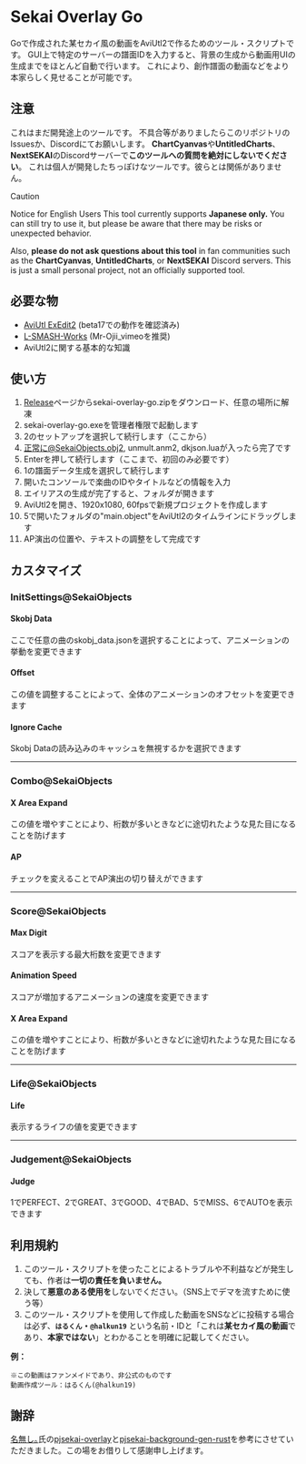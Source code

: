 # Sekai Overlay Go
Goで作成された某セカイ風の動画をAviUtl2で作るためのツール・スクリプトです。
GUI上で特定のサーバーの譜面IDを入力すると、背景の生成から動画用UIの生成までをほとんど自動で行います。
これにより、創作譜面の動画などをより本家らしく見せることが可能です。

## 注意
これはまだ開発途上のツールです。
不具合等がありましたらこのリポジトリのIssuesか、Discordにてお願いします。
**ChartCyanvas**や**UntitledCharts**、**NextSEKAI**のDiscordサーバーで**このツールへの質問を絶対にしないでください**。
これは個人が開発したちっぽけなツールです。彼らとは関係がありません。

> [!CAUTION]
> Notice for English Users
> This tool currently supports **Japanese only.**
> You can still try to use it, but please be aware that there may be risks or unexpected behavior.
> 
> Also, **please do not ask questions about this tool** in fan communities such as the 
> **ChartCyanvas**, **UntitledCharts**, or **NextSEKAI** Discord servers.
> This is just a small personal project, not an officially supported tool.

## 必要な物
- [AviUtl ExEdit2](https://spring-fragrance.mints.ne.jp/aviutl/) (beta17での動作を確認済み)
- [L-SMASH-Works](https://github.com/Mr-Ojii/L-SMASH-Works-Auto-Builds/releases/latest) (Mr-Ojii_vimeoを推奨)
- AviUtl2に関する基本的な知識

## 使い方
1. [Release](https://github.com/Hallkun19/sekai-overlay-go/releases/latest)ページからsekai-overlay-go.zipをダウンロード、任意の場所に解凍
2. sekai-overlay-go.exeを管理者権限で起動します
3. 2のセットアップを選択して続行します（ここから）
4. 正常に@SekaiObjects.obj2, unmult.anm2, dkjson.luaが入ったら完了です
5. Enterを押して続行します（ここまで、初回のみ必要です）
6. 1の譜面データ生成を選択して続行します
7. 開いたコンソールで楽曲のIDやタイトルなどの情報を入力
8. エイリアスの生成が完了すると、フォルダが開きます
9. AviUtl2を開き、1920x1080, 60fpsで新規プロジェクトを作成します
10. 5で開いたフォルダの"main.object"をAviUtl2のタイムラインにドラッグします
11. AP演出の位置や、テキストの調整をして完成です

## カスタマイズ
### InitSettings@SekaiObjects
#### Skobj Data
ここで任意の曲のskobj_data.jsonを選択することによって、アニメーションの挙動を変更できます
#### Offset
この値を調整することによって、全体のアニメーションのオフセットを変更できます
#### Ignore Cache
Skobj Dataの読み込みのキャッシュを無視するかを選択できます

---

### Combo@SekaiObjects
#### X Area Expand
この値を増やすことにより、桁数が多いときなどに途切れたような見た目になることを防げます
#### AP
チェックを変えることでAP演出の切り替えができます

---

### Score@SekaiObjects
#### Max Digit
スコアを表示する最大桁数を変更できます
#### Animation Speed
スコアが増加するアニメーションの速度を変更できます
#### X Area Expand
この値を増やすことにより、桁数が多いときなどに途切れたような見た目になることを防げます

---

### Life@SekaiObjects
#### Life
表示するライフの値を変更できます

---

### Judgement@SekaiObjects
#### Judge
1でPERFECT、2でGREAT、3でGOOD、4でBAD、5でMISS、6でAUTOを表示できます

## 利用規約
1. このツール・スクリプトを使ったことによるトラブルや不利益などが発生しても、作者は**一切の責任を負いません。**
2. 決して**悪意のある使用を**しないでください。（SNS上でデマを流すために使う等）
3. このツール・スクリプトを使用して作成した動画をSNSなどに投稿する場合は必ず、**`はるくん`・`@halkun19`** という名前・IDと「これは**某セカイ風の動画**であり、**本家ではない**」とわかることを明確に記載してください。

**例：**
```
※この動画はファンメイドであり、非公式のものです
動画作成ツール：はるくん(@halkun19)
```

## 謝辞
[名無し｡](https://github.com/sevenc-nanashi)氏の[pjsekai-overlay](https://github.com/sevenc-nanashi/pjsekai-overlay)と[pjsekai-background-gen-rust](https://github.com/sevenc-nanashi/pjsekai-background-gen-rust)を参考にさせていただきました。この場をお借りして感謝申し上げます。